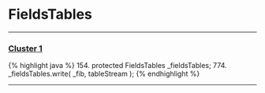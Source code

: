 # FieldsTables

***

### [Cluster 1](./1)
{% highlight java %}
154. protected FieldsTables _fieldsTables;
774.       _fieldsTables.write( _fib, tableStream );
{% endhighlight %}

***

